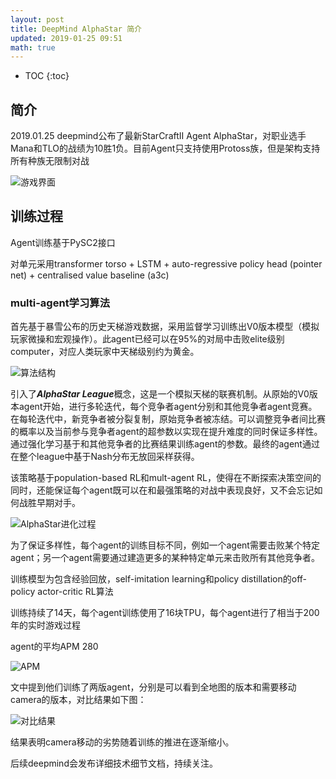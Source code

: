 ```yaml
---
layout: post
title: DeepMind AlphaStar 简介
updated: 2019-01-25 09:51
math: true
---
```


* TOC
{:toc}

## 简介

2019.01.25 deepmind公布了最新StarCraftII Agent AlphaStar，对职业选手Mana和TLO的战绩为10胜1负。目前Agent只支持使用Protoss族，但是架构支持所有种族无限制对战

![游戏界面](https://storage.googleapis.com/deepmind-live-cms/documents/sc2-agent-vis%2520%25281%2529.gif)

## 训练过程

Agent训练基于PySC2接口

对单元采用transformer torso + LSTM + auto-regressive policy head (pointer net) + centralised value baseline (a3c)

### multi-agent学习算法

首先基于暴雪公布的历史天梯游戏数据，采用监督学习训练出V0版本模型（模拟玩家微操和宏观操作）。此agent已经可以在95%的对局中击败elite级别computer，对应人类玩家中天梯级别约为黄金。

![算法结构](https://storage.googleapis.com/deepmind-live-cms/images/SCII-BlogPost-Fig03.width-1500.png)

引入了***AlphaStar League***概念，这是一个模拟天梯的联赛机制。从原始的V0版本agent开始，进行多轮迭代，每个竞争者agent分别和其他竞争者agent竞赛。在每轮迭代中，新竞争者被分裂复制，原始竞争者被冻结。可以调整竞争者间比赛的概率以及当前参与竞争者agent的超参数以实现在提升难度的同时保证多样性。通过强化学习基于和其他竞争者的比赛结果训练agent的参数。最终的agent通过在整个league中基于Nash分布无放回采样获得。

该策略基于population-based RL和mult-agent RL，使得在不断探索决策空间的同时，还能保证每个agent既可以在和最强策略的对战中表现良好，又不会忘记如何战胜早期对手。

![AlphaStar进化过程](https://storage.googleapis.com/deepmind-live-cms/images/SCII-BlogPost-Fig04.width-1500.png)

为了保证多样性，每个agent的训练目标不同，例如一个agent需要击败某个特定agent；另一个agent需要通过建造更多的某种特定单元来击败所有其他竞争者。

训练模型为包含经验回放，self-imitation learning和policy distillation的off-policy actor-critic RL算法

训练持续了14天，每个agent训练使用了16块TPU，每个agent进行了相当于200年的实时游戏过程

agent的平均APM 280

![APM](https://storage.googleapis.com/deepmind-live-cms/images/SCII-BlogPost-Fig09.width-1500.png)

文中提到他们训练了两版agent，分别是可以看到全地图的版本和需要移动camera的版本，对比结果如下图：

![对比结果](https://storage.googleapis.com/deepmind-live-cms/images/SCII-BlogPost-Fig10_02.width-1500.png)

结果表明camera移动的劣势随着训练的推进在逐渐缩小。

后续deepmind会发布详细技术细节文档，持续关注。
